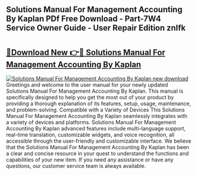 ## Solutions Manual For Management Accounting By Kaplan PDf Free Download - Part-7W4 Service Owner Guide - User Repair Edition znIfk

# <h2><a href="http://bc87243.oget.top/?id=Solutions+Manual+For+Management+Accounting+By+Kaplan">🔗Download New 👉🔴 Solutions Manual For Management Accounting By Kaplan</a></h2>

[![Solutions Manual For Management Accounting By Kaplan new download](https://i.imgur.com/5g1atiW.png)](http://bc87243.oget.top/?id=Solutions+Manual+For+Management+Accounting+By+Kaplan)
Greetings and welcome to the user manual for your newly updated Solutions Manual For Management Accounting By Kaplan. This manual is specifically designed to help you get the most out of your product by providing a thorough explanation of its features, setup, usage, maintenance, and problem-solving. Compatible with a Variety of Devices This Solutions Manual For Management Accounting By Kaplan seamlessly integrates with a variety of devices and platforms. Solutions Manual For Management Accounting By Kaplan advanced features include multi-language support, real-time translation, customizable widgets, and voice recognition, all accessible through the user-friendly and customizable interface. We believe that the Solutions Manual For Management Accounting By Kaplan has been a clear and concise resource in your quest to understand the functions and capabilities of your new item. If you need any assistance or have any questions, our customer service team is always available.
